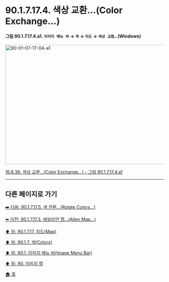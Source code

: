 # 90.1.7.17.4. 색상 교환…(Color Exchange…)

<a id="90-01-07-17-04-a1"></a>

#### 그림 90.1.7.17.4.a1. `이미지 메뉴 바` → `색` → `지도` → `색상 교환…` (Windows)
<img width="511" height="381" alt="90-01-07-17-04-a1" src="https://github.com/user-attachments/assets/f6a9830a-0aa3-4938-9934-e2458f358e64" />

[16.8.38. 색상 교환…(Color Exchange…) - 그림 90.1.7.17.4.a1](./16-08-38-color-exchange.md#90-01-07-17-04-a1)

***

## 다른 페이지로 가기

[➡️ 다음: 90.1.7.17.5. 색 전환…(Rotate Colors…)](./90-01-07-17-05-rotate_colors.md)

[⬅️ 이전: 90.1.7.17.3. 에일리언 맵…(Alien Map…)](./90-01-07-17-03-alien_map.md)

[⬆️ 위: 90.1.7.17. 지도(Map)](./90-01-07-17-00-map.md)

[⬆️ 위: 90.1.7. 색(Colors)](./90-01-07-00-colors.md)

[⬆️ 위: 90.1. 이미지 메뉴 바(Image Menu Bar)](./90-01-00-image-menu-bar.md)

[⬆️ 위: 90. 이미지 맵](./90-00-image-map.md)

[🏠 홈](./00-home.md)
